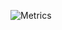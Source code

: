 ![Metrics](https://metrics.lecoq.io/LinkTchTips?template=classic&languages=1&isocalendar=1&habits=1&code=1&projects=1&followup=1&achievements=1&notable=1&lines=1&traffic=1&pagespeed=1&isocalendar.duration=half-year&languages.limit=8&languages.threshold=0%25&languages.colors=github&languages.sections=most-used&languages.indepth=false&languages.analysis.timeout=15&languages.categories=markup%2C%20programming&languages.recent.categories=markup%2C%20programming&languages.recent.load=300&languages.recent.days=14&habits.from=200&habits.days=14&habits.facts=true&habits.charts=false&habits.charts.type=classic&habits.trim=false&followup.sections=repositories&followup.indepth=false&projects.limit=4&projects.descriptions=false&code.lines=12&code.load=400&code.days=3&code.visibility=public&achievements.threshold=C&achievements.secrets=true&achievements.display=detailed&achievements.limit=0&notable.from=organization&notable.repositories=false&notable.indepth=false&notable.types=commit&pagespeed.url=.user.website&pagespeed.detailed=false&pagespeed.screenshot=false&config.timezone=Asia%2FShanghai)
